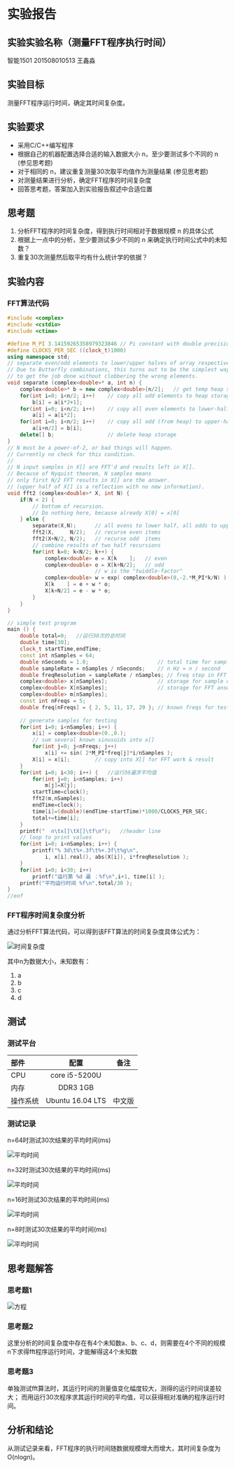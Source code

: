 # 实验报告

## 实验实验名称（测量FFT程序执行时间）

智能1501 201508010513 王鑫淼

## 实验目标

测量FFT程序运行时间，确定其时间复杂度。

## 实验要求

* 采用C/C++编写程序
* 根据自己的机器配置选择合适的输入数据大小 n，至少要测试多个不同的 n (参见思考题)
* 对于相同的 n，建议重复测量30次取平均值作为测量结果 (参见思考题)
* 对测量结果进行分析，确定FFT程序的时间复杂度
* 回答思考题，答案加入到实验报告叙述中合适位置

## 思考题

1. 分析FFT程序的时间复杂度，得到执行时间相对于数据规模 n 的具体公式
2. 根据上一点中的分析，至少要测试多少不同的 n 来确定执行时间公式中的未知数？
3. 重复30次测量然后取平均有什么统计学的依据？

## 实验内容

### FFT算法代码

```c++
#include <complex>
#include <cstdio>
#include <ctime>

#define M_PI 3.14159265358979323846 // Pi constant with double precision
#define CLOCKS_PER_SEC ((clock_t)1000)
using namespace std;
// separate even/odd elements to lower/upper halves of array respectively.
// Due to Butterfly combinations, this turns out to be the simplest way 
// to get the job done without clobbering the wrong elements.
void separate (complex<double>* a, int n) {
    complex<double>* b = new complex<double>[n/2];   // get temp heap storage
    for(int i=0; i<n/2; i++)    // copy all odd elements to heap storage
        b[i] = a[i*2+1];
    for(int i=0; i<n/2; i++)    // copy all even elements to lower-half of a[]
        a[i] = a[i*2];
    for(int i=0; i<n/2; i++)    // copy all odd (from heap) to upper-half of a[]
        a[i+n/2] = b[i];
    delete[] b;                 // delete heap storage
}
// N must be a power-of-2, or bad things will happen.
// Currently no check for this condition.
//
// N input samples in X[] are FFT'd and results left in X[].
// Because of Nyquist theorem, N samples means 
// only first N/2 FFT results in X[] are the answer.
// (upper half of X[] is a reflection with no new information).
void fft2 (complex<double>* X, int N) {
    if(N < 2) {
        // bottom of recursion.
        // Do nothing here, because already X[0] = x[0]
    } else {
        separate(X,N);      // all evens to lower half, all odds to upper half
        fft2(X,     N/2);   // recurse even items
        fft2(X+N/2, N/2);   // recurse odd  items
        // combine results of two half recursions
        for(int k=0; k<N/2; k++) {
            complex<double> e = X[k    ];   // even
            complex<double> o = X[k+N/2];   // odd
                            // w is the "twiddle-factor"
            complex<double> w = exp( complex<double>(0,-2.*M_PI*k/N) );
            X[k    ] = e + w * o;
            X[k+N/2] = e - w * o;
        }
    }
}

// simple test program
main () {
    double total=0;   //运行30次的总时间
    double time[30];
    clock_t startTime,endTime;
    const int nSamples = 64;
    double nSeconds = 1.0;                      // total time for sampling
    double sampleRate = nSamples / nSeconds;    // n Hz = n / second 
    double freqResolution = sampleRate / nSamples; // freq step in FFT result
    complex<double> x[nSamples];                // storage for sample data
    complex<double> X[nSamples];                // storage for FFT answer
    complex<double> m[nSamples];
    const int nFreqs = 5;
    double freq[nFreqs] = { 2, 5, 11, 17, 29 }; // known freqs for testing
    
    // generate samples for testing
    for(int i=0; i<nSamples; i++) {
        x[i] = complex<double>(0.,0.);
 		// sum several known sinusoids into x[]
        for(int j=0; j<nFreqs; j++)
            x[i] += sin( 2*M_PI*freq[j]*i/nSamples );
        X[i] = x[i];        // copy into X[] for FFT work & result
    }
    for(int i=0; i<30; i++) {   //运行30遍求平均值
        for(int j=0; i<nSamples; i++)
            m[j]=X[j];
        startTime=clock();
        fft2(m,nSamples);
        endTime=clock();
        time[i]=(double)(endTime-startTime)*1000/CLOCKS_PER_SEC;
        total+=time[i];
    }
    printf("  n\tx[]\tX[]\tf\n");   //header line
    // loop to print values
    for(int i=0; i<nSamples; i++) {
        printf("% 3d\t%+.3f\t%+.3f\t%g\n",
            i, x[i].real(), abs(X[i]), i*freqResolution );
    }
    for(int i=0; i<30; i++)
        printf("运行第 %d 遍 ：%f\n",i+1, time[i] );
    printf("平均运行时间 %f\n",total/30 );
}
//eof
```
### FFT程序时间复杂度分析

通过分析FFT算法代码，可以得到该FFT算法的时间复杂度具体公式为：

![时间复杂度](./equation_time.png)

其中n为数据大小，未知数有：
1. a
2. b
3. c
4. d

## 测试

### 测试平台

| 部件      | 配置             | 备注   |
| :--------|:----------------:| :-----:|
| CPU      | core i5-5200U    |        |
| 内存     | DDR3 1GB         |        |
| 操作系统 | Ubuntu 16.04 LTS | 中文版 |
### 测试记录
n=64时测试30次结果的平均时间(ms)

![平均时间](./n=64.png)

n=32时测试30次结果的平均时间(ms)

![平均时间](./n=32.png)

n=16时测试30次结果的平均时间(ms)

![平均时间](./n=16.png)

n=8时测试30次结果的平均时间(ms)

![平均时间](./n=8.png)

## 思考题解答

### 思考题1
![方程](./未知数求解.png)

### 思考题2
这里分析的时间复杂度中存在有4个未知数a、b、c、d，则需要在4个不同的规模n下求得fft程序运行时间，才能解得这4个未知数

### 思考题3
单独测试fft算法时，其运行时间的测量值变化幅度较大，测得的运行时间误差较大；
而用运行30次程序求其运行时间的平均值，可以获得相对准确的程序运行时间。

## 分析和结论
从测试记录来看，FFT程序的执行时间随数据规模增大而增大，其时间复杂度为O(nlogn)。

